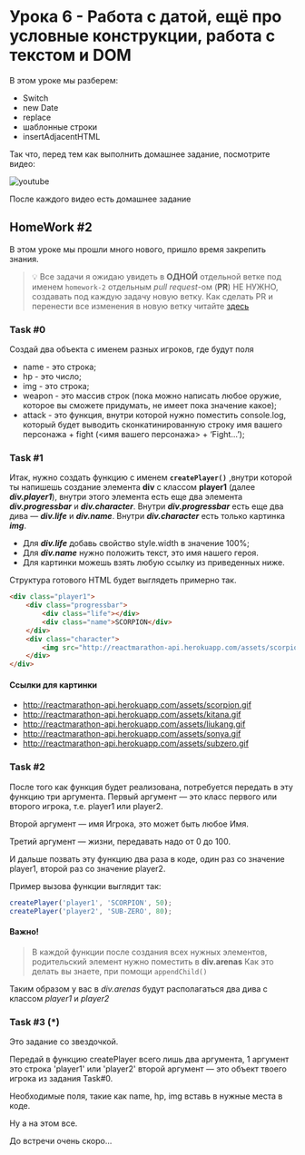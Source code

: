 # Урока 6 - Работа с датой, ещё про условные конструкции, работа с текстом и DOM

В этом уроке мы разберем:
- Switch
- new Date
- replace
- шаблонные строки
- insertAdjacentHTML 

Так что, перед тем как выполнить домашнее задание, посмотрите видео:

![youtube](https://youtu.be/Yi8871D4ScA)

После каждого видео есть домашнее задание

## HomeWork #2

В этом уроке мы прошли много нового, пришло время закрепить знания.

>💡 Все задачи я ожидаю увидеть в <b>ОДНОЙ</b> отдельной ветке под именем `homework-2` отдельным *pull request*-ом (**PR**) НЕ НУЖНО, создавать под каждую задачу новую ветку.
>Как сделать PR и перенести все изменения в новую ветку читайте [здесь](https://www.notion.so/GitHub-41194b6913484429b7e7c989aa477ecd)

### Task #0

Создай два объекта с именем разных игроков, где будут поля

- name - это строка;
- hp - это число;
- img - это строка;
- weapon - это массив строк (пока можно написать любое оружие, которое вы сможете придумать, не имеет пока значение какое);
- attack - это функция, внутри которой нужно поместить console.log, который будет выводить сконкатинированную строку имя вашего персонажа + fight (<имя вашего персонажа> + ‘Fight...’);

### Task #1

Итак, нужно создать функцию с именем **`createPlayer()`** ,внутри которой ты напишешь создание элемента **div** с классом **player1** (далее ***div.player1***), внутри этого элемента есть еще два элемента ***div.progressbar*** и ***div.character***. Внутри ***div.progressbar*** есть еще два дива —  ***div.life*** и ***div.name***. Внутри ***div.character*** есть только картинка ***img***.

- Для ***div.life*** добавь свойство style.width в значение 100%;
- Для ***div.name*** нужно положить текст, это имя нашего героя.
- Для картинки можешь взять любую ссылку из приведенных ниже.

Структура готового HTML будет выглядеть примерно так.

```html
<div class="player1">
    <div class="progressbar">
        <div class="life"></div>
        <div class="name">SCORPION</div>
    </div>
    <div class="character">
        <img src="http://reactmarathon-api.herokuapp.com/assets/scorpion.gif" />
    </div>
</div>
```

#### Ссылки для картинки

- http://reactmarathon-api.herokuapp.com/assets/scorpion.gif
- http://reactmarathon-api.herokuapp.com/assets/kitana.gif
- http://reactmarathon-api.herokuapp.com/assets/liukang.gif
- http://reactmarathon-api.herokuapp.com/assets/sonya.gif
- http://reactmarathon-api.herokuapp.com/assets/subzero.gif

### Task #2

После того как функция будет реализована, потребуется передать в эту функцию три аргумента. Первый аргумент — это класс первого или второго игрока, т.е. player1 или player2.

Второй аргумент — имя Игрока, это может быть любое Имя.

Третий аргумент — жизни, передавать надо от 0 до 100.

И дальше позвать эту функцию два раза в коде, один раз со значение player1, второй раз со значение player2.

Пример вызова функции выглядит так:

```jsx
createPlayer('player1', 'SCORPION', 50);
createPlayer('player2', 'SUB-ZERO', 80);
```

#### Важно!

> В каждой функции после создания всех нужных элементов, родительский элемент нужно поместить в **div.arenas**
Как это делать вы знаете, при помощи `appendChild()`

Таким образом у вас в *div.arenas* будут располагаться два дива с классом *player1* и *player2*

### Task #3 (*)

Это задание со звездочкой.

Передай в функцию createPlayer всего лишь два аргумента, 1 аргумент это строка 'player1' или 'player2' второй аргумент — это объект твоего игрока из задания Task#0.

Необходимые поля, такие как name, hp, img вставь в нужные места в коде.

Ну а на этом все.

До встречи очень скоро...
